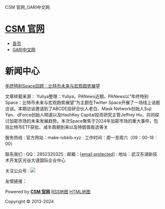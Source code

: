 CSM 官网\_GARI中文网



[CSM	官网](http://make-ivbkib.xyz/)
=================================

* [首页](http://make-ivbkib.xyz/)
* [GARI中文网](http://make-ivbkib.xyz/GARIzhongwenwang/)

新闻中心
====

[年终特别Space回顾：比特币未来与宏观趋势展望](http://make-ivbkib.xyz/GARIzhongwenwang/3634.html "年终特别Space回顾：比特币未来与宏观趋势展望")

文章转载来源： Yuliya整理：Yuliya，PANews近期，PANews以“年终特别Space：比特币未来与宏观趋势展望”为主题在Twitter Space开展了一场线上话题访谈。本期访谈邀请到了ABCDE投研合伙人老白、Mask Network创始人Suji Yan、dForce创始人明道以及HashKey Capital投资研究主管Jeffrey Hu，共同探讨加密市场的未来发展趋势。本次Space聚焦于2024年加密市场的重大事件，包括比特币ETF获批、减半周期到来以及特朗普胜选等关

服务热线
:   官方网站：make-ivbkib.xyz
:   工作时间：周一至周六（09：00-18：00）

联系我们
:   QQ：2852320325
:   邮箱：[[email protected]](/cdn-cgi/l/email-protection)
:   地址：武汉东湖新技术开发区光谷大道国际企业中心

关注公众号
:   ![](/images/weixin.jpg)

友情链接：

Powered by [**CSM 官网**](http://make-ivbkib.xyz/) [RSS地图](http://make-ivbkib.xyz/sitemap.xml) [HTML地图](http://make-ivbkib.xyz/sitemap.html)

Copyright © 2013-2024